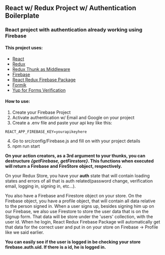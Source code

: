 ## React w/ Redux Project w/ Authentication Boilerplate

### React project with authentication already working using Firebase

#### This project uses:

- [React](https://reactjs.org)
- [Redux](https://redux.js.org)
- [Redux Thunk as Middleware](https://github.com/reduxjs/redux-thunk)
- [Firebase](https://firebase.google.com)
- [React Redux Firebase Package](https://github.com/prescottprue/react-redux-firebase)
- [Formik](https://jaredpalmer.com/formik/)
- [Yup for Forms Verification](https://github.com/jquense/yup)

#### How to use:

1. Create your Firebase Project
2. Activate authentication w/ Email and Google on your project
3. Create a .env file and paste your api key like this:

```
REACT_APP_FIREBASE_KEY=yourapikeyhere
```

4. Go to src/config/Firebase.js and fill on with your project details
5. npm run start

**On your action creators, as a 3rd argument to your thunks, you can destructure _{getFirebase, getFirestore}_. This functions when executed will return a Firebase and FireStore object, respectively.**

On your Redux Store, you have your **auth** state that will contain loading states and errors of all that is auth related(password change, verification email, logging in, signing in, etc...).

You also have a Firebase and Firestore object on your store. On the Firebase object, you have a profile object, that will contain all data relative to the person signed in. When a user signs up, besides signing him up on our Firebase, we also use Firestore to store the user data that is on the Signup form. That data will be store under the 'users' collection, with the user id. When he login, React Redux Firebase Package will automatically get that data for the correct user and put in on your store on Firebase -> Profile like we said earlier.

**You can easily see if the user is logged in be checking your store firebase.auth.uid. If there is a id, he is logged in.**
